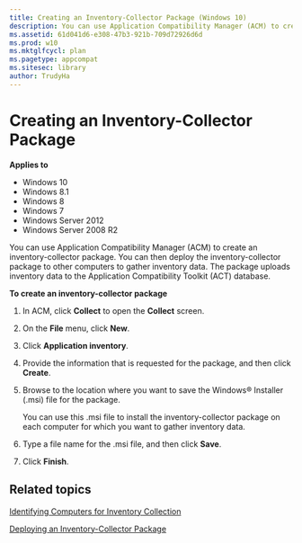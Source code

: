 ```yaml
---
title: Creating an Inventory-Collector Package (Windows 10)
description: You can use Application Compatibility Manager (ACM) to create an inventory-collector package.
ms.assetid: 61d041d6-e308-47b3-921b-709d72926d6d
ms.prod: w10
ms.mktglfcycl: plan
ms.pagetype: appcompat
ms.sitesec: library
author: TrudyHa
---
```


# Creating an Inventory-Collector Package


**Applies to**

-   Windows 10
-   Windows 8.1
-   Windows 8
-   Windows 7
-   Windows Server 2012
-   Windows Server 2008 R2

You can use Application Compatibility Manager (ACM) to create an inventory-collector package. You can then deploy the inventory-collector package to other computers to gather inventory data. The package uploads inventory data to the Application Compatibility Toolkit (ACT) database.

**To create an inventory-collector package**

1.  In ACM, click **Collect** to open the **Collect** screen.

2.  On the **File** menu, click **New**.

3.  Click **Application inventory**.

4.  Provide the information that is requested for the package, and then click **Create**.

5.  Browse to the location where you want to save the Windows® Installer (.msi) file for the package.

    You can use this .msi file to install the inventory-collector package on each computer for which you want to gather inventory data.

6.  Type a file name for the .msi file, and then click **Save**.

7.  Click **Finish**.

## Related topics


[Identifying Computers for Inventory Collection](identifying-computers-for-inventory-collection.md)

[Deploying an Inventory-Collector Package](deploying-an-inventory-collector-package.md)

 

 





